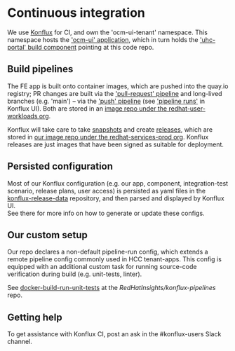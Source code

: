 
# Continuous integration

We use [Konflux][1] for CI, and own the 'ocm-ui-tenant' namespace.  This namespace hosts the ['ocm-ui' application][8], which in turn holds the ['uhc-portal' build component][12] pointing at this code repo.
            

## Build pipelines

The FE app is built onto container images, which are pushed into the quay.io registry; PR changes are built via the ['pull-request' pipeline][3] and long-lived branches (e.g. 'main') – via the ['push' pipeline][4] (see ['pipeline runs'][9] in Konflux UI).  Both are stored in an [image repo under the redhat-user-workloads org][2].

Konflux will take care to take [snapshots][5] and create [releases][6], which are stored in [our image repo under the redhat-services-prod org][7].  Konflux releases are just images that have been signed as suitable for deployment.
        

## Persisted configuration

Most of our Konflux configuration (e.g. our app, component, integration-test scenario, release plans, user access) is persisted as yaml files in the [konflux-release-data][10] repository, and then parsed and displayed by Konflux UI.  
See there for more info on how to generate or update these configs.


## Our custom setup

Our repo declares a non-default pipeline-run config, which extends a remote pipeline config commonly used in HCC tenant-apps.  This config is equipped with an additional custom task for running source-code verification during build (e.g. unit-tests, linter).

See [docker-build-run-unit-tests][11] at the _RedHatInsights/konflux-pipelines_ repo.

 
## Getting help

To get assistance with Konflux CI, post an ask in the #konflux-users Slack channel.
   
      


[1]: https://konflux.pages.redhat.com/docs/users/index.html
[2]: https://quay.io/repository/redhat-user-workloads/ocm-ui-tenant/uhc-portal
[3]: https://github.com/RedHatInsights/uhc-portal/blob/main/.tekton/uhc-portal-pull-request.yaml
[4]: https://github.com/RedHatInsights/uhc-portal/blob/main/.tekton/uhc-portal-push.yaml
[5]: https://konflux-ui.apps.stone-prd-rh01.pg1f.p1.openshiftapps.com/ns/ocm-ui-tenant/applications/ocm-ui/snapshots
[6]: https://konflux-ui.apps.stone-prd-rh01.pg1f.p1.openshiftapps.com/ns/ocm-ui-tenant/applications/ocm-ui/releases
[7]: https://quay.io/repository/redhat-services-prod/ocm-ui-tenant/uhc-portal
[8]: https://konflux-ui.apps.stone-prd-rh01.pg1f.p1.openshiftapps.com/ns/ocm-ui-tenant/applications/ocm-ui/
[9]: https://konflux-ui.apps.stone-prd-rh01.pg1f.p1.openshiftapps.com/ns/ocm-ui-tenant/applications/ocm-ui/activity/pipelineruns
[10]: https://gitlab.cee.redhat.com/releng/konflux-release-data
[11]: https://github.com/RedHatInsights/konflux-pipelines/blob/main/pipelines/platform-ui/docker-build-run-unit-tests.yaml
[12]: https://konflux-ui.apps.stone-prd-rh01.pg1f.p1.openshiftapps.com/ns/ocm-ui-tenant/applications/ocm-ui/components/uhc-portal
